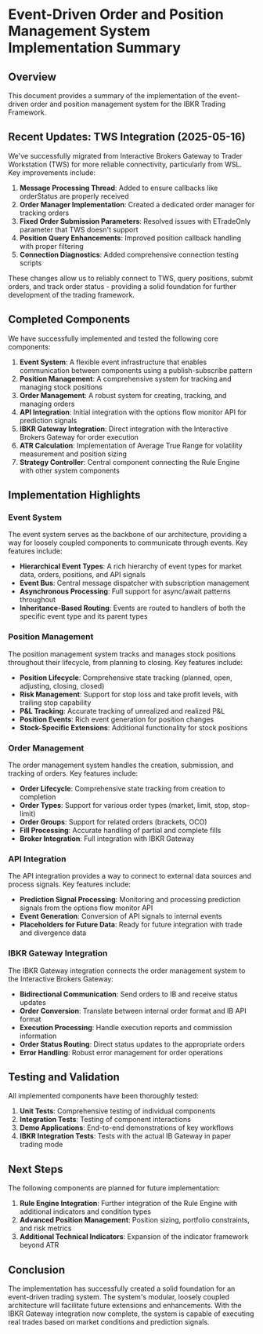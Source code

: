 # Event-Driven Order and Position Management System Implementation Summary

## Overview

This document provides a summary of the implementation of the event-driven order and position management system for the IBKR Trading Framework.

## Recent Updates: TWS Integration (2025-05-16)

We've successfully migrated from Interactive Brokers Gateway to Trader Workstation (TWS) for more reliable connectivity, particularly from WSL. Key improvements include:

1. **Message Processing Thread**: Added to ensure callbacks like orderStatus are properly received
2. **Order Manager Implementation**: Created a dedicated order manager for tracking orders
3. **Fixed Order Submission Parameters**: Resolved issues with ETradeOnly parameter that TWS doesn't support
4. **Position Query Enhancements**: Improved position callback handling with proper filtering
5. **Connection Diagnostics**: Added comprehensive connection testing scripts

These changes allow us to reliably connect to TWS, query positions, submit orders, and track order status - providing a solid foundation for further development of the trading framework.

## Completed Components

We have successfully implemented and tested the following core components:

1. **Event System**: A flexible event infrastructure that enables communication between components using a publish-subscribe pattern
2. **Position Management**: A comprehensive system for tracking and managing stock positions
3. **Order Management**: A robust system for creating, tracking, and managing orders
4. **API Integration**: Initial integration with the options flow monitor API for prediction signals
5. **IBKR Gateway Integration**: Direct integration with the Interactive Brokers Gateway for order execution
6. **ATR Calculation**: Implementation of Average True Range for volatility measurement and position sizing
7. **Strategy Controller**: Central component connecting the Rule Engine with other system components

## Implementation Highlights

### Event System

The event system serves as the backbone of our architecture, providing a way for loosely coupled components to communicate through events. Key features include:

- **Hierarchical Event Types**: A rich hierarchy of event types for market data, orders, positions, and API signals
- **Event Bus**: Central message dispatcher with subscription management
- **Asynchronous Processing**: Full support for async/await patterns throughout
- **Inheritance-Based Routing**: Events are routed to handlers of both the specific event type and its parent types

### Position Management

The position management system tracks and manages stock positions throughout their lifecycle, from planning to closing. Key features include:

- **Position Lifecycle**: Comprehensive state tracking (planned, open, adjusting, closing, closed)
- **Risk Management**: Support for stop loss and take profit levels, with trailing stop capability
- **P&L Tracking**: Accurate tracking of unrealized and realized P&L
- **Position Events**: Rich event generation for position changes
- **Stock-Specific Extensions**: Additional functionality for stock positions

### Order Management

The order management system handles the creation, submission, and tracking of orders. Key features include:

- **Order Lifecycle**: Comprehensive state tracking from creation to completion
- **Order Types**: Support for various order types (market, limit, stop, stop-limit)
- **Order Groups**: Support for related orders (brackets, OCO)
- **Fill Processing**: Accurate handling of partial and complete fills
- **Broker Integration**: Full integration with IBKR Gateway

### API Integration

The API integration provides a way to connect to external data sources and process signals. Key features include:

- **Prediction Signal Processing**: Monitoring and processing prediction signals from the options flow monitor API
- **Event Generation**: Conversion of API signals to internal events
- **Placeholders for Future Data**: Ready for future integration with trade and divergence data

### IBKR Gateway Integration

The IBKR Gateway integration connects the order management system to the Interactive Brokers Gateway:

- **Bidirectional Communication**: Send orders to IB and receive status updates
- **Order Conversion**: Translate between internal order format and IB API format
- **Execution Processing**: Handle execution reports and commission information
- **Order Status Routing**: Direct status updates to the appropriate orders
- **Error Handling**: Robust error management for order operations

## Testing and Validation

All implemented components have been thoroughly tested:

1. **Unit Tests**: Comprehensive testing of individual components
2. **Integration Tests**: Testing of component interactions
3. **Demo Applications**: End-to-end demonstrations of key workflows
4. **IBKR Integration Tests**: Tests with the actual IB Gateway in paper trading mode

## Next Steps

The following components are planned for future implementation:

1. **Rule Engine Integration**: Further integration of the Rule Engine with additional indicators and condition types
2. **Advanced Position Management**: Position sizing, portfolio constraints, and risk metrics
3. **Additional Technical Indicators**: Expansion of the indicator framework beyond ATR

## Conclusion

The implementation has successfully created a solid foundation for an event-driven trading system. The system's modular, loosely coupled architecture will facilitate future extensions and enhancements. With the IBKR Gateway integration now complete, the system is capable of executing real trades based on market conditions and prediction signals.